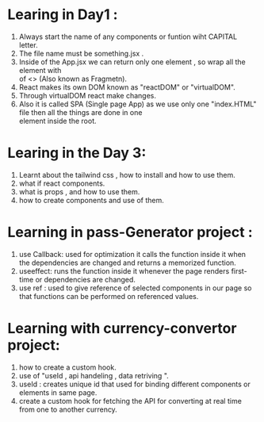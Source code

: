 

# Learing in Day1  :
1. Always start the name of any components or funtion wiht CAPITAL letter.
2. The file name must be something.jsx .
3. Inside of the App.jsx we can return only one element  , so wrap all the element with <div> of <> (Also known as Fragmetn).
4. React makes its own DOM known as "reactDOM" or "virtualDOM". 
5. Through virtualDOM react make changes.
6. Also it is called SPA (Single page App) as we use only one "index.HTML" file then all the things are done in one <div> element inside the root.


# Learing in the Day 3:
1. Learnt about the tailwind css , how to install and how to use them.
2. what if react components.
3. what is props , and how to use them.
4. how to create components and use of them.


# Learning in pass-Generator project :
1. use Callback: used for optimization it calls the function inside it when the dependencies are changed and returns a memorized function.
2. useeffect: runs the function inside it whenever the page renders first-time or dependencies are changed.
3. use ref : used to give reference of selected components in our page so that functions can be performed   on referenced values.


# Learning with currency-convertor project:
1. how to create a custom hook.
2. use of "useId , api handeling , data retriving ".
3. useId : creates unique id that used for binding different components or elements in same page.
4. create a custom hook for fetching the API for converting at real time from one to another currency.
